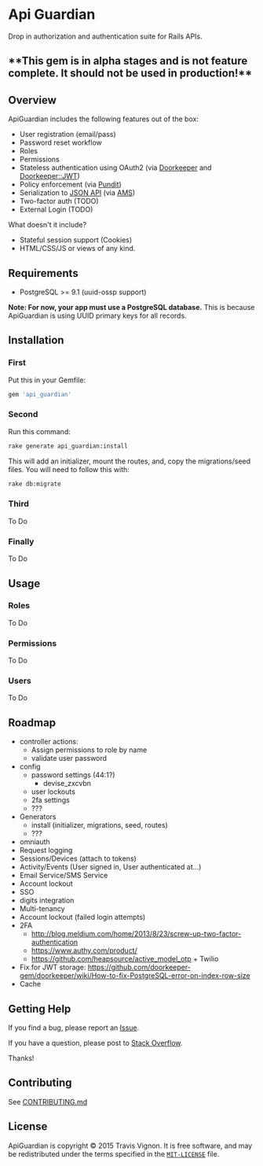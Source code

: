 # Api Guardian

Drop in authorization and authentication suite for Rails APIs.

## **\*\*This gem is in alpha stages and is not feature complete. It should not be used in production!\*\***

## Overview

ApiGuardian includes the following features out of the box:

* User registration (email/pass)
* Password reset workflow
* Roles
* Permissions
* Stateless authentication using OAuth2 (via [Doorkeeper](https://github.com/doorkeeper-gem/doorkeeper) and [Doorkeeper::JWT](https://github.com/chriswarren/doorkeeper-jwt))
* Policy enforcement (via [Pundit](https://github.com/elabs/pundit))
* Serialization to [JSON API](http://jsonapi.org/) (via [AMS](https://github.com/rails-api/active_model_serializers))
* Two-factor auth (TODO)
* External Login (TODO)

What doesn't it include?

* Stateful session support (Cookies)
* HTML/CSS/JS or views of any kind.

## Requirements

* PostgreSQL >= 9.1 (uuid-ossp support)

**Note: For now, your app must use a PostgreSQL database.** This is because ApiGuardian is using UUID primary keys for all records.

## Installation

### First

Put this in your Gemfile:

```rb
gem 'api_guardian'
```

### Second

Run this command:

```sh
rake generate api_guardian:install
```

This will add an initializer, mount the routes, and, copy the migrations/seed files.
You will need to follow this with:

```sh
rake db:migrate
```

### Third

To Do

### Finally

To Do

## Usage

### Roles

To Do

### Permissions

To Do

### Users

To Do

## Roadmap

* controller actions:
  * Assign permissions to role by name
  * validate user password
* config
  * password settings (44:1?)
    * devise_zxcvbn
  * user lockouts
  * 2fa settings
  * ???
* Generators
  * install (initializer, migrations, seed, routes)
  * ???
* omniauth
* Request logging
* Sessions/Devices (attach to tokens)
* Activity/Events (User signed in, User authenticated at...)
* Email Service/SMS Service
* Account lockout
* SSO
* digits integration
* Multi-tenancy
* Account lockout (failed login attempts)
* 2FA
  * http://blog.meldium.com/home/2013/8/23/screw-up-two-factor-authentication
  * https://www.authy.com/product/
  * https://github.com/heapsource/active_model_otp + Twilio
* Fix for JWT storage: https://github.com/doorkeeper-gem/doorkeeper/wiki/How-to-fix-PostgreSQL-error-on-index-row-size
* Cache

## Getting Help

If you find a bug, please report an [Issue](https://github.com/lookitsatravis/api_guardian/issues).

If you have a question, please post to [Stack Overflow](https://stackoverflow.com/questions/tagged/api_guardian).

Thanks!

## Contributing

See [CONTRIBUTING.md](CONTRIBUTING.md)

## License

ApiGuardian is copyright © 2015 Travis Vignon. It is free software, and may be
redistributed under the terms specified in the [`MIT-LICENSE`](MIT-LICENSE) file.
